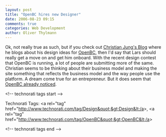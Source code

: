 ```yaml
---
layout: post
title: "OpenBC hires new Designer"
date: 2006-08-23 09:15
comments: true
categories: Web Development
author: Oliver Thylmann
---
```





Ok, not really true as such, but if you check out [Christian Jung's Blog](http://www.cjung.info/wordpress/) where he blogs about his design ideas for [OpenBC](http://openbc.com/), then I'd say that Lars should really get a move on and get him onboard. With the recent design contest that OpenBC is running, a lot of people are submitting more of the same. Christian seems to be thinking about their business model and making the site something that reflects the business model and the way people use the platform. A dream come true for an entrepreneur. But it does seem that [OpenBC already noticed](http://blog.openbc.com/2006/08/openbc_sketches.html).

&lt;!-- technorati tags start --&gt;

Technorati Tags: &lt;a rel=&quot;tag&quot; href=&quot;http://www.technorati.com/tag/Design&quot;&gt;Design&lt;/a&gt;, &lt;a rel=&quot;tag&quot; href=&quot;http://www.technorati.com/tag/OpenBC&quot;&gt;OpenBC&lt;/a&gt;

&lt;!-- technorati tags end --&gt;


